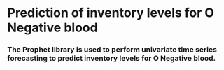 # Prediction of inventory levels for O Negative blood

### The Prophet library is used to perform univariate time series forecasting to predict inventory levels for O Negative blood.
